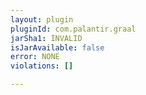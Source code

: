 ```yaml
---
layout: plugin
pluginId: com.palantir.graal
jarSha1: INVALID
isJarAvailable: false
error: NONE
violations: []

---
```

